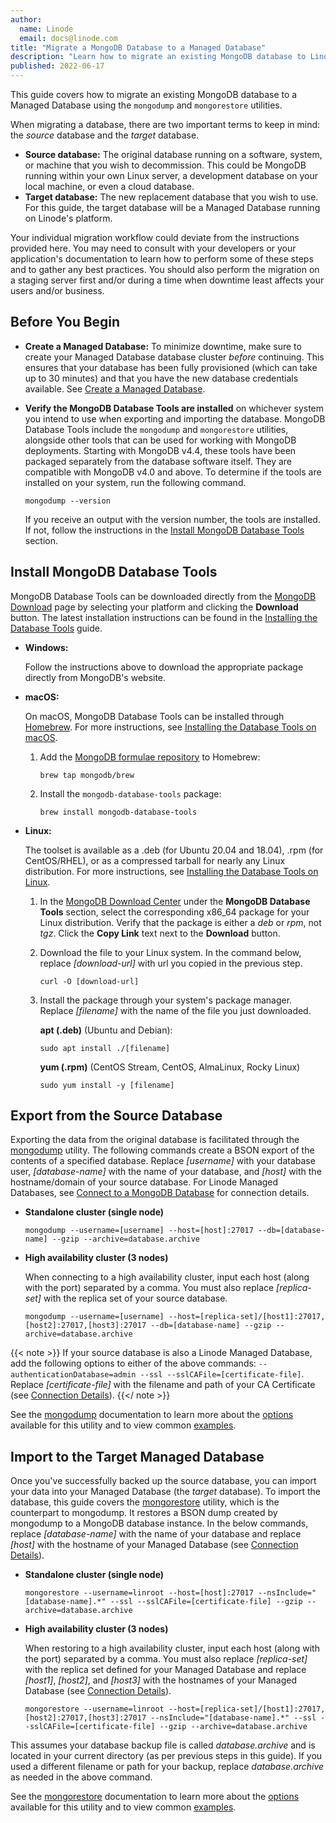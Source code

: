 ```yaml
---
author:
  name: Linode
  email: docs@linode.com
title: "Migrate a MongoDB Database to a Managed Database"
description: "Learn how to migrate an existing MongoDB database to Linode's Managed Database service."
published: 2022-06-17
---
```


This guide covers how to migrate an existing MongoDB database to a Managed Database using the `mongodump` and `mongorestore` utilities.

When migrating a database, there are two important terms to keep in mind: the *source* database and the *target* database.

- **Source database:** The original database running on a software, system, or machine that you wish to decommission. This could be MongoDB running within your own Linux server, a development database on your local machine, or even a cloud database.
- **Target database:** The new replacement database that you wish to use. For this guide, the target database will be a Managed Database running on Linode's platform.

Your individual migration workflow could deviate from the instructions provided here. You may need to consult with your developers or your application's documentation to learn how to perform some of these steps and to gather any best practices. You should also perform the migration on a staging server first and/or during a time when downtime least affects your users and/or business.

## Before You Begin

-   **Create a Managed Database:** To minimize downtime, make sure to create your Managed Database database cluster *before* continuing. This ensures that your database has been fully provisioned (which can take up to 30 minutes) and that you have the new database credentials available. See [Create a Managed Database](/docs/products/databases/managed-databases/guides/create-database/).

-   **Verify the MongoDB Database Tools are installed** on whichever system you intend to use when exporting and importing the database. MongoDB Database Tools include the `mongodump` and `mongorestore` utilities, alongside other tools that can be used for working with MongoDB deployments. Starting with MongoDB v4.4, these tools have been packaged separately from the database software itself. They are compatible with MongoDB v4.0 and above. To determine if the tools are installed on your system, run the following command.

        mongodump --version

    If you receive an output with the version number, the tools are installed. If not, follow the instructions in the [Install MongoDB Database Tools](#install-mongodb-database-tools) section.

## Install MongoDB Database Tools

MongoDB Database Tools can be downloaded directly from the [MongoDB Download](https://www.mongodb.com/try/download/database-tools) page by selecting your platform and clicking the **Download** button. The latest installation instructions can be found in the [Installing the Database Tools](https://www.mongodb.com/docs/database-tools/installation/installation/) guide.

-   **Windows:**

    Follow the instructions above to download the appropriate package directly from MongoDB's website.

-   **macOS:**

    On macOS, MongoDB Database Tools can be installed through [Homebrew](https://brew.sh/). For more instructions, see [Installing the Database Tools on macOS](https://www.mongodb.com/docs/database-tools/installation/installation-macos/).

    1.  Add the [MongoDB formulae repository](https://github.com/mongodb/homebrew-brew) to Homebrew:

            brew tap mongodb/brew

    1.  Install the `mongodb-database-tools` package:

            brew install mongodb-database-tools

-   **Linux:**

    The toolset is available as a .deb (for Ubuntu 20.04 and 18.04), .rpm (for CentOS/RHEL), or as a compressed tarball for nearly any Linux distribution. For more instructions, see [Installing the Database Tools on Linux](https://www.mongodb.com/docs/database-tools/installation/installation-linux/).

    1.  In the [MongoDB Download Center](https://www.mongodb.com/try/download/database-tools) under the **MongoDB Database Tools** section, select the corresponding x86_64 package for your Linux distribution. Verify that the package is either a *deb* or *rpm*, not *tgz*. Click the **Copy Link** text next to the **Download** button.

    1.  Download the file to your Linux system. In the command below, replace *[download-url]* with url you copied in the previous step.

            curl -O [download-url]

    1.  Install the package through your system's package manager. Replace *[filename]* with the name of the file you just downloaded.

        **apt (.deb)** (Ubuntu and Debian):

            sudo apt install ./[filename]

        **yum (.rpm)** (CentOS Stream, CentOS, AlmaLinux, Rocky Linux)

            sudo yum install -y [filename]

## Export from the Source Database

Exporting the data from the original database is facilitated through the [mongodump](https://www.mongodb.com/docs/database-tools/mongodump/) utility. The following commands create a BSON export of the contents of a specified database. Replace *[username]* with your database user, *[database-name]* with the name of your database, and *[host]* with the hostname/domain of your source database. For Linode Managed Databases, see [Connect to a MongoDB Database](/docs/products/databases/managed-databases/guides/mongodb-connect/#view-connection-details) for connection details.

-   **Standalone cluster (single node)**

        mongodump --username=[username] --host=[host]:27017 --db=[database-name] --gzip --archive=database.archive

-   **High availability cluster (3 nodes)**

    When connecting to a high availability cluster, input each host (along with the port) separated by a comma. You must also replace *[replica-set]* with the replica set of your source database.

        mongodump --username=[username] --host=[replica-set]/[host1]:27017,[host2]:27017,[host3]:27017 --db=[database-name] --gzip --archive=database.archive

{{< note >}}
If your source database is also a Linode Managed Database, add the following options to either of the above commands: `--authenticationDatabase=admin --ssl --sslCAFile=[certificate-file]`. Replace *[certificate-file]* with the filename and path of your CA Certificate (see [Connection Details](/docs/products/databases/managed-databases/guides/mongodb-connect/#view-connection-details)).
{{</ note >}}

See the [mongodump](https://www.mongodb.com/docs/database-tools/mongodump/) documentation to learn more about the [options](https://www.mongodb.com/docs/database-tools/mongodump/#options) available for this utility and to view common [examples](https://www.mongodb.com/docs/database-tools/mongodump/#examples).

## Import to the Target Managed Database

Once you've successfully backed up the source database, you can import your data into your Managed Database (the *target* database). To import the database, this guide covers the [mongorestore](https://www.mongodb.com/docs/database-tools/mongorestore/) utility, which is the counterpart to mongodump. It restores a BSON dump created by mongodump to a MongoDB database instance. In the below commands, replace *[database-name]* with the name of your database and replace *[host]* with the hostname of your Managed Database (see [Connection Details](/docs/products/databases/managed-databases/guides/mongodb-connect/#view-connection-details)).

-   **Standalone cluster (single node)**

        mongorestore --username=linroot --host=[host]:27017 --nsInclude="[database-name].*" --ssl --sslCAFile=[certificate-file] --gzip --archive=database.archive

-   **High availability cluster (3 nodes)**

    When restoring to a high availability cluster, input each host (along with the port) separated by a comma. You must also replace *[replica-set]* with the replica set defined for your Managed Database and replace *[host1]*, *[host2]*, and *[host3]* with the hostnames of your Managed Database (see [Connection Details](/docs/products/databases/managed-databases/guides/mongodb-connect/#view-connection-details)).

        mongorestore --username=linroot --host=[replica-set]/[host1]:27017,[host2]:27017,[host3]:27017 --nsInclude="[database-name].*" --ssl --sslCAFile=[certificate-file] --gzip --archive=database.archive

This assumes your database backup file is called *database.archive* and is located in your current directory (as per previous steps in this guide). If you used a different filename or path for your backup, replace *database.archive* as needed in the above command.

See the [mongorestore](https://www.mongodb.com/docs/database-tools/mongorestore/) documentation to learn more about the [options](https://www.mongodb.com/docs/database-tools/mongorestore/#options) available for this utility and to view common [examples](https://www.mongodb.com/docs/database-tools/mongorestore/#examples).